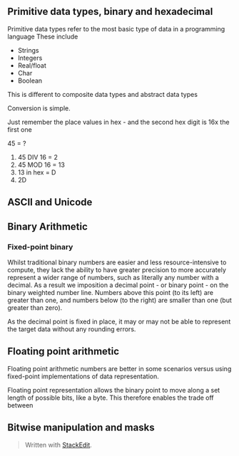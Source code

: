 

## Primitive data types, binary and hexadecimal
Primitive data types refer to the most basic type of data in a programming language
These include

- Strings
- Integers
- Real/float
- Char
- Boolean

This is different to composite data types and abstract data types

Conversion is simple.

Just remember the place values in hex - and the second hex digit is 16x the first one


45 = ?


1. 45 DIV 16 = 2
2. 45 MOD 16 = 13
3. 13 in hex = D
4. 2D

## ASCII and Unicode



## Binary Arithmetic


### Fixed-point binary
Whilst traditional binary numbers are easier and less resource-intensive to compute, they lack the ability to have greater precision to more accurately represent a wider range of numbers, such as literally any number with a decimal. As a result we imposition a decimal point - or binary point - on the binary weighted number line. Numbers above this point (to its left) are greater than one, and numbers below (to the right) are smaller than one (but greater than zero).

As the decimal point is fixed in place, it may or may not be able to represent the target data without any rounding errors.

## Floating point arithmetic

Floating point arithmetic numbers are better in some scenarios versus using fixed-point implementations of data representation. 

Floating point representation allows the binary point to move along a set length of possible bits, like a byte. 
This therefore enables the trade off between 


## Bitwise manipulation and masks





> Written with [StackEdit](https://stackedit.io/).
<!--stackedit_data:
eyJoaXN0b3J5IjpbMjMxNzgwOTg5XX0=
-->